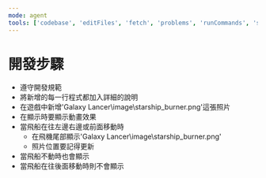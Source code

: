 ```yaml
---
mode: agent
tools: ['codebase', 'editFiles', 'fetch', 'problems', 'runCommands', 'search', 'searchResults', 'terminalLastCommand', 'terminalSelection', 'usages']
---
```



# 開發步驟
-  遵守開發規範
-  將新增的每一行程式都加入詳細的說明
-  在遊戲中新增'Galaxy Lancer\image\starship_burner.png'這張照片
-  在顯示時要顯示動畫效果
-  當飛船在往左邊右邊或前面移動時
   -  在飛機尾部顯示'Galaxy Lancer\image\starship_burner.png'
   -  照片位置要記得更新
-  當飛船不動時也會顯示
-  當飛船在往後面移動時則不會顯示
